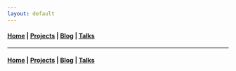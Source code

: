 ```yaml
---
layout: default
---
```


#### [Home](/) | [Projects](/projects) | [Blog](/blog) | [Talks](/talks)

---

#### [Home](/) | [Projects](/projects) | [Blog](/blog) | [Talks](/talks)